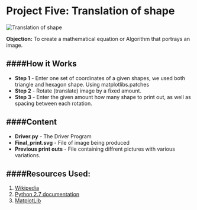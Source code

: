  Project Five: Translation of shape
========================================

![Translation of shape](http://www.saffronstroke.com/wp-content/uploads/2010/10/image37.png)

**Objection:** To create a mathematical equation or Algorithm that portrays an image. 

####How it Works
---------------------

* **Step 1** - Enter one set of coordinates of a given shapes, we used both triangle and hexagon shape.  Using matplotlibs.patches
* **Step 2** - Rotate (translate) image by a fixed amount.
* **Step 3** - Enter the given amount how many shape to print out, as well as spacing between each rotation. 



####Content
---------------

* **Driver.py** - The Driver Program
* **Final_print.svg** - File of image being produced
* **Previous print outs** - File containing diffrent pictures with various variations.


####Resources Used:
-----------------------

1. [Wikipedia](http://en.wikipedia.org/wiki/Transformation_%28function%29)
2. [Python 2.7 documentation](https://docs.python.org/2.7/)
3. [MatplotLib](http://matplotlib.org/api/patches_api.html#module-matplotlib.patches)


